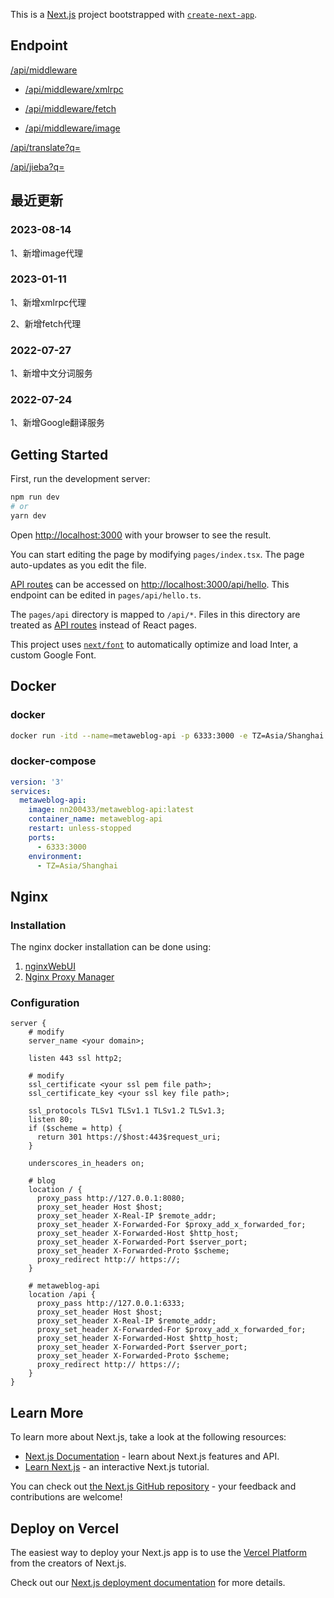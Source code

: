 This is a [Next.js](https://nextjs.org/) project bootstrapped with [`create-next-app`](https://github.com/vercel/next.js/tree/canary/packages/create-next-app).

## Endpoint

[/api/middleware](https://api.terwer.space/api/middleware)

  - [/api/middleware/xmlrpc](https://api.terwer.space/api/middleware/xmlrpc)

  - [/api/middleware/fetch](https://api.terwer.space/api/middleware/fetch)

  - [/api/middleware/image](https://api.terwer.space/api/middleware/image)

[/api/translate?q=](https://api.terwer.space/api/translate?q=)

[/api/jieba?q=](https://api.terwer.space/api/jieba?q=)

## 最近更新

### 2023-08-14

1、新增image代理

### 2023-01-11

1、新增xmlrpc代理

2、新增fetch代理

### 2022-07-27

1、新增中文分词服务

### 2022-07-24

1、新增Google翻译服务

## Getting Started

First, run the development server:

```bash
npm run dev
# or
yarn dev
```

Open [http://localhost:3000](http://localhost:3000) with your browser to see the result.

You can start editing the page by modifying `pages/index.tsx`. The page auto-updates as you edit the file.

[API routes](https://nextjs.org/docs/api-routes/introduction) can be accessed on [http://localhost:3000/api/hello](http://localhost:3000/api/hello). This endpoint can be edited in `pages/api/hello.ts`.

The `pages/api` directory is mapped to `/api/*`. Files in this directory are treated as [API routes](https://nextjs.org/docs/api-routes/introduction) instead of React pages.

This project uses [`next/font`](https://nextjs.org/docs/basic-features/font-optimization) to automatically optimize and load Inter, a custom Google Font.

## Docker

### docker

```bash
docker run -itd --name=metaweblog-api -p 6333:3000 -e TZ=Asia/Shanghai --restart=unless-stopped nn200433/metaweblog-api:latest
```

### docker-compose

```yaml
version: '3'
services:
  metaweblog-api:
    image: nn200433/metaweblog-api:latest
    container_name: metaweblog-api
    restart: unless-stopped
    ports:
      - 6333:3000
    environment: 
      - TZ=Asia/Shanghai
```

## Nginx

### Installation

The nginx docker installation can be done using:

1. [nginxWebUI](https://www.nginxwebui.cn/product.html)
2. [Nginx Proxy Manager](https://nginxproxymanager.com/guide/#quick-setup)

### Configuration

```nginx
server {
    # modify
    server_name <your domain>;
    
    listen 443 ssl http2;
    
    # modify
    ssl_certificate <your ssl pem file path>;
    ssl_certificate_key <your ssl key file path>;
    
    ssl_protocols TLSv1 TLSv1.1 TLSv1.2 TLSv1.3;
    listen 80;
    if ($scheme = http) {
      return 301 https://$host:443$request_uri;
    }

    underscores_in_headers on;

    # blog
    location / {
      proxy_pass http://127.0.0.1:8080;
      proxy_set_header Host $host;
      proxy_set_header X-Real-IP $remote_addr;
      proxy_set_header X-Forwarded-For $proxy_add_x_forwarded_for;
      proxy_set_header X-Forwarded-Host $http_host;
      proxy_set_header X-Forwarded-Port $server_port;
      proxy_set_header X-Forwarded-Proto $scheme;
      proxy_redirect http:// https://;
    }

    # metaweblog-api
    location /api {
      proxy_pass http://127.0.0.1:6333;
      proxy_set_header Host $host;
      proxy_set_header X-Real-IP $remote_addr;
      proxy_set_header X-Forwarded-For $proxy_add_x_forwarded_for;
      proxy_set_header X-Forwarded-Host $http_host;
      proxy_set_header X-Forwarded-Port $server_port;
      proxy_set_header X-Forwarded-Proto $scheme;
      proxy_redirect http:// https://;
    }
}
```

## Learn More

To learn more about Next.js, take a look at the following resources:

- [Next.js Documentation](https://nextjs.org/docs) - learn about Next.js features and API.
- [Learn Next.js](https://nextjs.org/learn) - an interactive Next.js tutorial.

You can check out [the Next.js GitHub repository](https://github.com/vercel/next.js/) - your feedback and contributions are welcome!

## Deploy on Vercel

The easiest way to deploy your Next.js app is to use the [Vercel Platform](https://vercel.com/new?utm_medium=default-template&filter=next.js&utm_source=create-next-app&utm_campaign=create-next-app-readme) from the creators of Next.js.

Check out our [Next.js deployment documentation](https://nextjs.org/docs/deployment) for more details.

